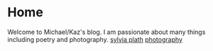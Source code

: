 # Home
Welcome to Michael/Kaz's blog. I am passionate about many things including poetry and photography.
[sylvia plath](./Sylvia-Plath.html)
[photography](./Photography.html)
